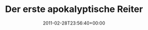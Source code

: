 ---
retweeted: false
source: <a href="http://twitter.com" rel="nofollow">Twitter Web Client</a>
entities:
  hashtags: []
  symbols: []
  user_mentions:
  - name: Daniel Lohse
    screen_name: annismckenzie
    indices:
    - '33'
    - '47'
    id_str: '8489592'
    id: '8489592'
  urls: []
display_text_range:
- '0'
- '73'
favorite_count: '0'
id_str: '42372643692875776'
truncated: false
retweet_count: '0'
id: '42372643692875776'
created_at: Mon Feb 28 23:56:40 +0000 2011
favorited: false
full_text: 'Der erste apokalyptische Reiter: [@annismckenzie](https://twitter.com/annismckenzie)
  mit Bluetooth-Kopfhörern.'
lang: de
tags:
- pesos:twitter
date: '2011-02-28T23:56:40+00:00'
src: https://twitter.com/bascht/status/42372643692875776
original_url: https://twitter.com/bascht/status/42372643692875776
type: twitter_tweet
text: 'Der erste apokalyptische Reiter: [@annismckenzie](https://twitter.com/annismckenzie)
  mit Bluetooth-Kopfhörern.'
title: Der erste apokalyptische Reiter

---